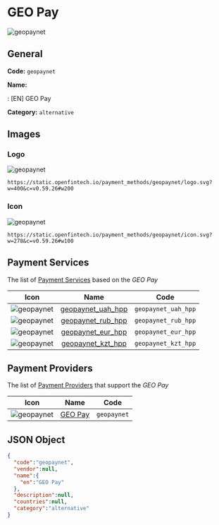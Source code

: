 
# GEO Pay 
![geopaynet](https://static.openfintech.io/payment_methods/geopaynet/logo.svg?w=400&c=v0.59.26#w200)  

## General 
**Code:** `geopaynet` 
 
**Name:** 
 
:	[EN] GEO Pay 
 
**Category:** `alternative` 
 

## Images 

### Logo 
![geopaynet](https://static.openfintech.io/payment_methods/geopaynet/logo.svg?w=400&c=v0.59.26#w200)  

```
https://static.openfintech.io/payment_methods/geopaynet/logo.svg?w=400&c=v0.59.26#w200
```  

### Icon 
![geopaynet](https://static.openfintech.io/payment_methods/geopaynet/icon.svg?w=278&c=v0.59.26#w100)  

```
https://static.openfintech.io/payment_methods/geopaynet/icon.svg?w=278&c=v0.59.26#w100
```  

## Payment Services 
 
The list of [Payment Services](/payment-services/) based on the _GEO Pay_ 

|Icon|Name|Code| 
|:---:|:---:|:---:| 
|![geopaynet](https://static.openfintech.io/payment_methods/geopaynet/icon.svg?w=278&c=v0.59.26#w100) |[geopaynet_uah_hpp](/payment-services/geopaynet_uah_hpp/)|`geopaynet_uah_hpp`| 
|![geopaynet](https://static.openfintech.io/payment_methods/geopaynet/icon.svg?w=278&c=v0.59.26#w100) |[geopaynet_rub_hpp](/payment-services/geopaynet_rub_hpp/)|`geopaynet_rub_hpp`| 
|![geopaynet](https://static.openfintech.io/payment_methods/geopaynet/icon.svg?w=278&c=v0.59.26#w100) |[geopaynet_eur_hpp](/payment-services/geopaynet_eur_hpp/)|`geopaynet_eur_hpp`| 
|![geopaynet](https://static.openfintech.io/payment_methods/geopaynet/icon.svg?w=278&c=v0.59.26#w100) |[geopaynet_kzt_hpp](/payment-services/geopaynet_kzt_hpp/)|`geopaynet_kzt_hpp`| 
 

## Payment Providers 
 
The list of [Payment Providers](/payment-providers/) that support the _GEO Pay_ 

|Icon|Name|Code| 
|:---:|:---:|:---:| 
|![geopaynet](https://static.openfintech.io/payment_providers/geopaynet/icon.svg?w=278&c=v0.59.26#w100) |[GEO Pay](/payment-providers/geopaynet/)|`geopaynet`| 
 

## JSON Object 

```json
{
  "code":"geopaynet",
  "vendor":null,
  "name":{
    "en":"GEO Pay"
  },
  "description":null,
  "countries":null,
  "category":"alternative"
}
```  
